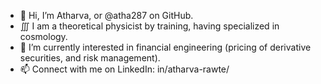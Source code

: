 - 👋 Hi, I’m Atharva, or @atha287 on GitHub.
- ∭ I am a theoretical physicist by training, having specialized in cosmology.
- 👀 I’m currently interested in financial engineering (pricing of derivative securities, and risk management).
- 📫 Connect with me on LinkedIn: in/atharva-rawte/ 
<!---
atha287/atha287 is a ✨ special ✨ repository because its `README.md` (this file) appears on your GitHub profile.
You can click the Preview link to take a look at your changes.
--->
